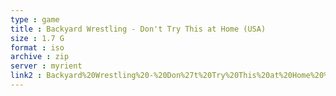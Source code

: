 ```yaml
---
type : game
title : Backyard Wrestling - Don't Try This at Home (USA)
size : 1.7 G
format : iso
archive : zip
server : myrient
link2 : Backyard%20Wrestling%20-%20Don%27t%20Try%20This%20at%20Home%20%28USA%29
---
```

